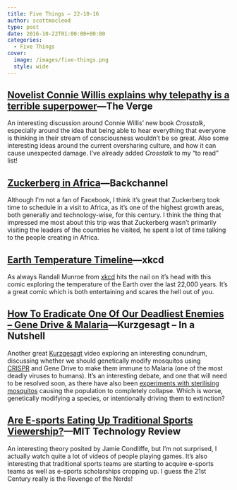 ```yaml
---
title: Five Things – 22-10-16
author: scottmacleod
type: post
date: 2016-10-22T01:00:00+00:00
categories:
  - Five Things
cover:
  image: /images/five-things.png
  style: wide
---
```

## [Novelist Connie Willis explains why telepathy is a terrible superpower][1]—The Verge

An interesting discussion around Connie Willis’ new book _Crosstalk_, especially around the idea that being able to hear everything that everyone is thinking in their stream of consciousness wouldn’t be so great. Also some interesting ideas around the current oversharing culture, and how it can cause unexpected damage. I’ve already added _Crosstalk_&nbsp;to my “to read” list!

## [Zuckerberg in Africa][2]—Backchannel

Although I’m not a fan of Facebook, I think it’s great that Zuckerberg took time to schedule in a visit to Africa, as it’s one of the highest growth areas, both generally and technology-wise, for this century. I think the thing that impressed me most about this trip was that Zuckerberg wasn’t primarily visiting the leaders of the countries he visited, he spent a lot of time talking to the people creating in Africa.

## [Earth Temperature Timeline][3]—xkcd

As always Randall Munroe from [xkcd][4]&nbsp;hits the nail on it’s head with this comic exploring the temperature of the Earth over the last 22,000 years. It’s a great comic which is both entertaining and scares the hell out of you.&nbsp;

## [How To Eradicate One Of Our Deadliest Enemies – Gene Drive & Malaria][5]—Kurzgesagt – In a Nutshell

Another great [Kurzgesagt][6]&nbsp;video exploring an interesting conundrum, discussing whether we should genetically modify mosquitos using [CRISPR][7]&nbsp;and Gene Drive to make them immune to Malaria (one of the most deadly viruses to humans). It’s an interesting debate, and one that will need to be resolved soon, as there have also been [experiments with sterilising mosquitos][8]&nbsp;causing the population to completely collapse. Which is worse, genetically modifying a species, or intentionally driving them to extinction?

## [Are E-sports Eating Up Traditional Sports Viewership?][9]—MIT Technology Review

An interesting theory posited by Jamie Condliffe, but I’m not surprised, I actually watch quite a lot of videos of people playing games. It’s also interesting that traditional sports teams are starting to acquire e-sports teams as well as e-sports scholarships cropping up. I guess the 21st Century really is the Revenge of the Nerds!

 [1]: http://www.theverge.com/2016/10/13/13260094/connie-willis-crosstalk-new-novel-social-media-telepathy
 [2]: https://backchannel.com/zuckerberg-in-africa-da3dabf74276
 [3]: http://xkcd.com/1732/
 [4]: http://xkcd.com/
 [5]: https://www.youtube.com/watch?v=TnzcwTyr6cE
 [6]: https://www.youtube.com/channel/UCsXVk37bltHxD1rDPwtNM8Q
 [7]: https://www.youtube.com/watch?v=jAhjPd4uNFY
 [8]: http://news.nationalgeographic.com/2016/10/mosquitoes-diseases-eradicate-marlon-brando-island-health-science/
 [9]: https://www.technologyreview.com/s/602664/are-e-sports-eating-up-traditional-sports-viewership/
